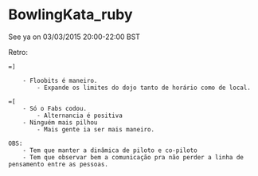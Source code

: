 # BowlingKata_ruby

See ya on 03/03/2015 20:00-22:00 BST

Retro:

	=]

		- Floobits é maneiro. 
			- Expande os limites do dojo tanto de horário como de local.

	=[
		- Só o Fabs codou.
			- Alternancia é positiva
		- Ninguém mais pilhou
			- Mais gente ia ser mais maneiro.

	OBS:
		- Tem que manter a dinâmica de piloto e co-piloto
		- Tem que observar bem a comunicação pra não perder a linha de pensamento entre as pessoas.